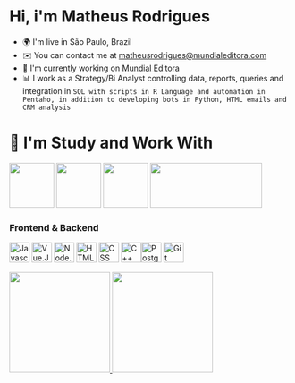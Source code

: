 # Hi, i'm Matheus Rodrigues <br>

* 🌍  I'm live in São Paulo, Brazil
* ✉️  You can contact me at [matheusrodrigues@mundialeditora.com](mailto:matheusrodrigues@mundialeditora.com)
* 🚀  I'm currently working on [Mundial Editora](https://www.mundialeditora.com/)
* 📊  I work as a Strategy/Bi Analyst controlling data, reports, queries and integration in `SQL with scripts in R Language and automation in Pentaho, in addition to developing bots in Python, HTML emails and CRM analysis`
  
 # 🧠  I'm Study and Work With
 <img src="https://cdn-icons-png.flaticon.com/512/5968/5968252.png" width="80" height="80"> <img src="https://cdn-icons-png.flaticon.com/512/5968/5968306.png" width="80" height="80"> <img src="https://static-00.iconduck.com/assets.00/gnu-r-icon-2048x2026-yqaq600y.png" width="80" height="80"> <img src="https://static.wixstatic.com/media/3ee1d0_beb542cd4bd6455fa3fd2d06a360e716~mv2.png/v1/fit/w_886,h_243,al_c,q_80/file.jpg" width="200" height="80"> 
  
### Frontend & Backend

<p align="left">
<a href="https://developer.mozilla.org/en-US/docs/Web/JavaScript" target="_blank" rel="noreferrer"><img src="https://raw.githubusercontent.com/danielcranney/readme-generator/main/public/icons/skills/javascript-colored.svg" width="36" height="36" alt="Javascript" /></a>
  <a href="https://vuejs.org/" target="_blank" rel="noreferrer"><img src="https://raw.githubusercontent.com/danielcranney/readme-generator/main/public/icons/skills/vuejs-colored.svg" width="36" height="36" alt="Vue.JS" /></a>
    <a href="https://nodejs.org/en/" target="_blank" rel="noreferrer"><img src="https://raw.githubusercontent.com/danielcranney/readme-generator/main/public/icons/skills/nodejs-colored.svg" width="36" height="36" alt="Node.JS" /></a>
  <a href="https://developer.mozilla.org/en-US/docs/Glossary/HTML5" target="_blank" rel="noreferrer"><img src="https://raw.githubusercontent.com/danielcranney/readme-generator/main/public/icons/skills/html5-colored.svg" width="36" height="36" alt="HTML5" /></a>
  <a href="https://developer.mozilla.org/pt-BR/docs/Web/CSS" target="_blank" rel="noreferrer"><img src="https://raw.githubusercontent.com/danielcranney/readme-generator/main/public/icons/skills/css3-colored.svg" width="36" height="36" alt="CSS" /></a>  
 <a href="https://docs.microsoft.com/en-us/cpp/?view=msvc-170" target="_blank" rel="noreferrer"><img src="https://raw.githubusercontent.com/danielcranney/readme-generator/main/public/icons/skills/cplusplus-colored.svg" width="36" height="36" alt="C++" /></a
<a href="https://www.postgresql.org/" target="_blank" rel="noreferrer"><img src="https://raw.githubusercontent.com/danielcranney/readme-generator/main/public/icons/skills/postgresql-colored.svg" width="36" height="36" alt="PostgreSQL" /></a>
  <a href="https://git-scm.com/" target="_blank" rel="noreferrer"><img src="https://raw.githubusercontent.com/danielcranney/readme-generator/main/public/icons/skills/git-colored.svg" width="36" height="36" alt="Git" /></a>
</p>
  
  
  
  
  
 
<div>
  <a href="https://beacons.ai/Httpstheus">
  <img height="180em" src="https://github-readme-stats.vercel.app/api?username=Httpstheus&show_icons=true&theme=dark&include_all_commits=true&count_private=true"/>
  <img height="180em" src="https://github-readme-stats.vercel.app/api/top-langs/?username=Httpstheus&layout=compact&langs_count=16&theme=dark"/>
    </div>
